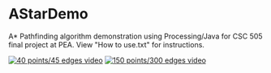 # AStarDemo
A* Pathfinding algorithm demonstration using Processing/Java for CSC 505 final project at PEA. View "How to use.txt" for instructions.

[![40 points/45 edges video](https://img.youtube.com/vi/2XKatwD5x1A/maxresdefault.jpg)](https://youtu.be/2XKatwD5x1A)
[![150 points/300 edges video](https://img.youtube.com/vi/dEeMCeI1qDc/maxresdefault.jpg)](https://youtu.be/dEeMCeI1qDc)
